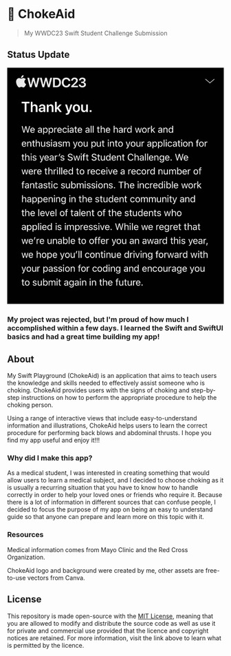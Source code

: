 # 🍎 ChokeAid

> My WWDC23 Swift Student Challenge Submission

## Status Update

![](wwdc.jpg)

### My project was rejected, but I'm proud of how much I accomplished within a few days. I learned the Swift and SwiftUI basics and had a great time building my app!

## About

My Swift Playground (ChokeAid) is an application that aims to teach users the knowledge and skills needed to effectively assist someone who is choking. ChokeAid provides users with the signs of choking and step-by-step instructions on how to perform the appropriate procedure to help the choking person.

Using a range of interactive views that include easy-to-understand information and illustrations, ChokeAid helps users to learn the correct procedure for performing back blows and abdominal thrusts. I hope you find my app useful and enjoy it!!!

### Why did I make this app?

As a medical student, I was interested in creating something that would allow users to learn a medical subject, and I decided to choose choking as it is usually a recurring situation that you have to know how to handle correctly in order to help your loved ones or friends who require it. Because there is a lot of information in different sources that can confuse people, I decided to focus the purpose of my app on being an easy to understand guide so that anyone can prepare and learn more on this topic with it.

### Resources

Medical information comes from Mayo Clinic and the Red Cross Organization.

ChokeAid logo and background were created by me, other assets are free-to-use vectors from Canva.

## License

This repository is made open-source with the [MIT License](LICENSE), meaning that you are allowed to modify and distribute the source code as well as use it for private and commercial use provided that the licence and copyright notices are retained. For more information, visit the link above to learn what is permitted by the licence.

